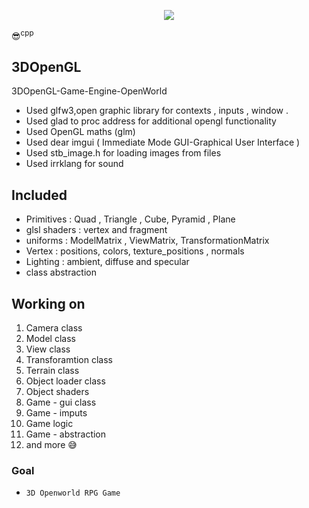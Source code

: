 <p align="center">
  <img src=https://user-images.githubusercontent.com/74563127/159188233-3427a1ce-edd2-41ac-b52a-621c428d59a4.png />
</p>

😎<sup>cpp</sup>
 

## 3DOpenGL
3DOpenGL-Game-Engine-OpenWorld 
- Used glfw3,open graphic library for contexts , inputs , window .
- Used glad to proc address for additional opengl functionality 
- Used OpenGL maths (glm)
- Used dear imgui ( Immediate Mode GUI-Graphical User Interface )
- Used stb_image.h for loading images from files
- Used irrklang for sound 


## Included
- Primitives : Quad , Triangle , Cube, Pyramid , Plane 
- glsl shaders : vertex and fragment
- uniforms : ModelMatrix , ViewMatrix, TransformationMatrix
- Vertex : positions, colors, texture_positions , normals
- Lighting : ambient, diffuse and specular 
- class abstraction

## Working on 
1. Camera class
2. Model class
3. View class
4. Transforamtion class
5. Terrain class
6. Object loader class 
7. Object shaders 
8. Game - gui class 
9. Game - imputs 
10. Game logic
11. Game - abstraction
12. and more 😅
       
### Goal
- `3D Openworld RPG Game`
